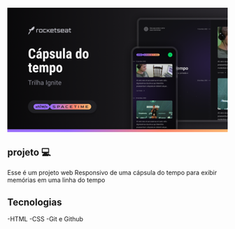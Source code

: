 <p>
<img src=".github/preview.png" alt="demostração do projeto width "100%" />
</p>

## projeto 💻
Esse é um projeto web Responsivo de uma cápsula do tempo para exibir memórias em uma linha do tempo 

## Tecnologias

-HTML
-CSS
-Git e Github